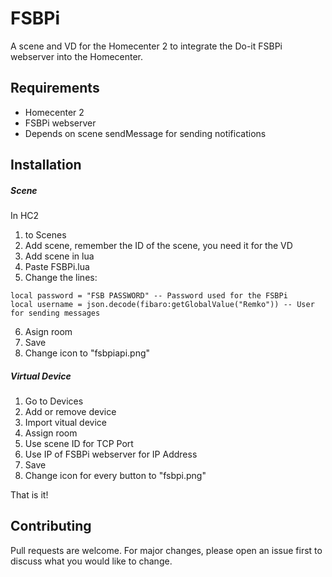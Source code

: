 # FSBPi

A scene and VD for the Homecenter 2 to integrate the Do-it FSBPi webserver into the Homecenter.

## Requirements
- Homecenter 2
- FSBPi webserver
- Depends on scene sendMessage for sending notifications

## Installation

##### Scene
In HC2
1. to Scenes
2. Add scene, remember the ID of the scene, you need it for the VD
3. Add scene in lua
4. Paste FSBPi.lua
5. Change the lines:
```
local password = "FSB PASSWORD" -- Password used for the FSBPi
local username = json.decode(fibaro:getGlobalValue("Remko")) -- User for sending messages
```
6. Asign room
7. Save
8. Change icon to "fsbpiapi.png"

##### Virtual Device
1. Go to Devices
2. Add or remove device
3. Import vitual device
4. Assign room
5. Use scene ID for TCP Port
6. Use IP of FSBPi webserver for IP Address
7. Save
8. Change icon for every button to "fsbpi.png"

That is it!

## Contributing
Pull requests are welcome. For major changes, please open an issue first to discuss what you would like to change.
